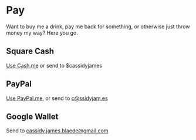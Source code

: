 # Pay

Want to buy me a drink, pay me back for something, or otherwise just throw money my way? Here you go.

## Square Cash

<i class="fa fa-usd"></i>

[Use Cash.me](https://cash.me/$cassidyjames) or send to $cassidyjames

## PayPal

<i class="fa fa-paypal"></i>

[Use PayPal.me](https://paypal.me/cassidyjames), or send to c@ssidyjam.es

## Google Wallet

<i class="fa fa-google-wallet"></i>

Send to cassidy.james.blaede@gmail.com

<style>
  i {
    display: block;
    text-align: center;
    font-size: 2em;
  }
</style>